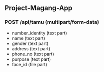 ## Project-Magang-App

### POST /api/tamu (multipart/form-data)

* number_identity (text part)
* name (text part)
* gender (text part)
* address (text part)
* phone_no (text part)
* purpose (text part)
* face_id (file part)

